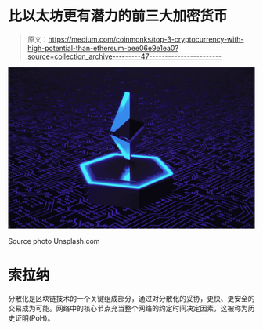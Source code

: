 # 比以太坊更有潜力的前三大加密货币

> 原文：<https://medium.com/coinmonks/top-3-cryptocurrency-with-high-potential-than-ethereum-bee06e9e1ea0?source=collection_archive---------47----------------------->

![](img/9c89971b3d07524a1c5d8fba8d0efa97.png)

Source photo Unsplash.com

# 索拉纳

分散化是区块链技术的一个关键组成部分，通过对分散化的妥协，更快、更安全的交易成为可能。网络中的核心节点充当整个网络的约定时间决定因素，这被称为历史证明(PoH)。